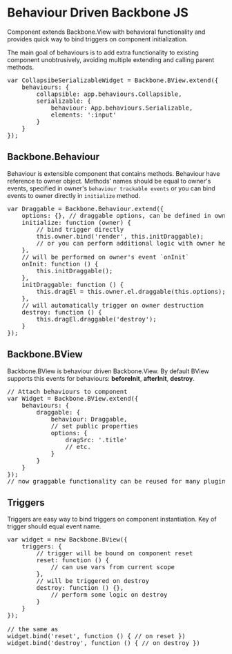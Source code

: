 # Behaviour Driven Backbone JS

Component extends Backbone.View with behavioral functionality and provides quick way to bind triggers on component initialization.

The main goal of behaviours is to add extra functionality to existing component unobtrusively, avoiding multiple extending and calling parent methods.

<pre>
var CollapsibeSerializableWidget = Backbone.BView.extend({
	behaviours: {
		collapsible: app.behaviours.Collapsible,
		serializable: {
			behaviour: App.behaviours.Serializable,
			elements: ':input'
		}
	}
});
</pre>

## Backbone.Behaviour

Behaviour is extensible component that contains methods. Behaviour have reference to owner object. Methods' names should be equal to owner's events, specified in owner's `behaviour trackable events` or you can bind events to owner directly in `initialize` method.

<pre>
var Draggable = Backbone.Behaviour.extend({
	options: {}, // draggable options, can be defined in owner's `behaviours` property
	initialize: function (owner) {
		// bind trigger directly
		this.owner.bind('render', this.initDraggable);
		// or you can perform additional logic with owner here
	},
	// will be performed on owner's event `onInit`
	onInit: function () {
		this.initDraggable();
	},
	initDraggable: function () {
		this.dragEl = this.owner.el.draggable(this.options);
	},
	// will automatically trigger on owner destruction
	destroy: function () {
		this.dragEl.draggable('destroy');
	}
});
</pre>

## Backbone.BView

Backbone.BView is behaviour driven Backbone.View.
By default BView supports this events for behaviours: <b>beforeInit</b>, <b>afterInit</b>, <b>destroy</b>.

<pre>
// Attach behaviours to component
var Widget = Backbone.BView.extend({
	behaviours: {
		draggable: {
			behaviour: Draggable,
			// set public properties
			options: {
				dragSrc: '.title'
				// etc.
			}
		}
	}
});
// now graggable functionality can be reused for many plugins :) You only override default options.
</pre>

## Triggers

Triggers are easy way to bind triggers on component instantiation. Key of trigger should equal event name.

<pre>
var widget = new Backbone.BView({
	triggers: {
		// trigger will be bound on component reset
		reset: function () {
			// can use vars from current scope
		},
		// will be triggered on destroy
		destroy: function () {},
			// perform some logic on destroy
		}
	}
});

// the same as
widget.bind('reset', function () { // on reset })
widget.bind('destroy', function () { // on destroy })
</pre>